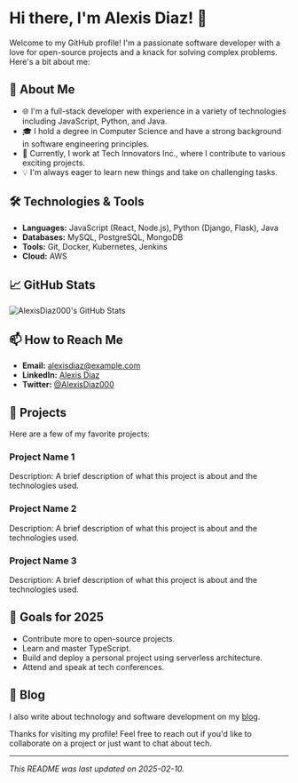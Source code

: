# Hi there, I'm Alexis Diaz! 👋

Welcome to my GitHub profile! I'm a passionate software developer with a love for open-source projects and a knack for solving complex problems. Here's a bit about me:

## 🚀 About Me
- 🌐 I'm a full-stack developer with experience in a variety of technologies including JavaScript, Python, and Java.
- 🎓 I hold a degree in Computer Science and have a strong background in software engineering principles.
- 💼 Currently, I work at Tech Innovators Inc., where I contribute to various exciting projects.
- 💡 I'm always eager to learn new things and take on challenging tasks.

## 🛠️ Technologies & Tools
- **Languages:** JavaScript (React, Node.js), Python (Django, Flask), Java
- **Databases:** MySQL, PostgreSQL, MongoDB
- **Tools:** Git, Docker, Kubernetes, Jenkins
- **Cloud:** AWS

## 📈 GitHub Stats
![AlexisDiaz000's GitHub Stats](https://github-readme-stats.vercel.app/api?username=AlexisDiaz000&show_icons=true&theme=radical)

## 📫 How to Reach Me
- **Email:** alexisdiaz@example.com
- **LinkedIn:** [Alexis Diaz](https://www.linkedin.com/in/alexisdiaz)
- **Twitter:** [@AlexisDiaz000](https://twitter.com/AlexisDiaz000)

## 🌟 Projects
Here are a few of my favorite projects:

### Project Name 1
Description: A brief description of what this project is about and the technologies used.

### Project Name 2
Description: A brief description of what this project is about and the technologies used.

### Project Name 3
Description: A brief description of what this project is about and the technologies used.

## 🎯 Goals for 2025
- Contribute more to open-source projects.
- Learn and master TypeScript.
- Build and deploy a personal project using serverless architecture.
- Attend and speak at tech conferences.

## 📝 Blog
I also write about technology and software development on my [blog](https://alexisdiazblog.com).

Thanks for visiting my profile! Feel free to reach out if you'd like to collaborate on a project or just want to chat about tech.

---
*This README was last updated on 2025-02-10.*
